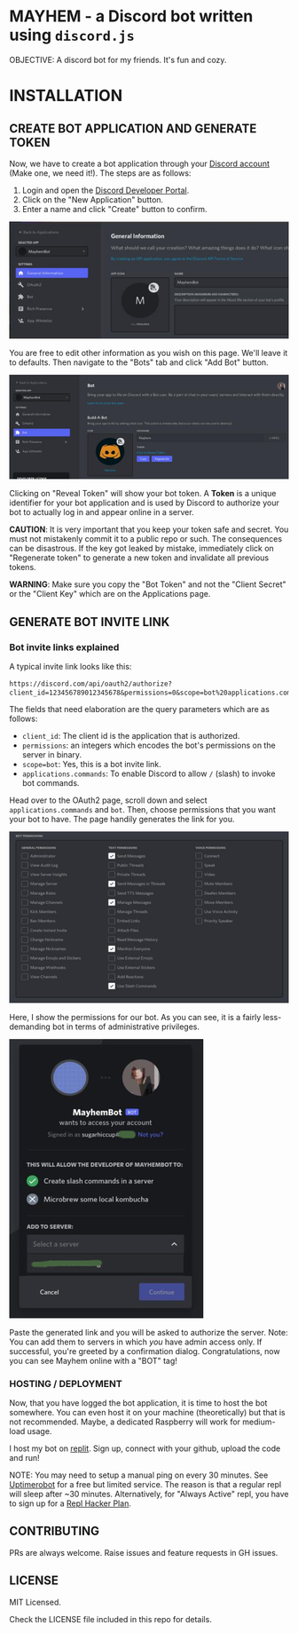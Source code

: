 # MAYHEM - a Discord bot written using `discord.js`  

OBJECTIVE: A discord bot for my friends. It's fun and cozy.

[11]: https://discord.com
[12]: https://discord.com/developers/applications

# INSTALLATION  

## CREATE BOT APPLICATION AND GENERATE TOKEN  

Now, we have to create a bot application through your [Discord account][11] (Make one, we need it!). The steps are as follows:  

1. Login and open the [Discord Developer Portal][12].  
2. Click on the "New Application" button.  
3. Enter a name and click "Create" button to confirm.   

<!-- Logged in discord dev portal ss -->
![](./static/images/0.jpg)

You are free to edit other information as you wish on this page. We'll leave it to defaults. Then navigate to the "Bots" tab and click "Add Bot" button. 

![](./static/images/1.jpg)

Clicking on "Reveal Token" will show your bot token. A **Token** is a unique identifier for your bot application and is used by Discord to authorize your bot to actually log in and appear online in a server. 

**CAUTION**: It is very important that you keep your token safe and secret. You must not mistakenly commit it to a public repo or such. The consequences can be disastrous. If the key got leaked by mistake, immediately click on "Regenerate token" to generate a new token and invalidate all previous tokens.   

**WARNING**: Make sure you copy the "Bot Token" and not the "Client Secret" or the "Client Key" which are on the Applications page.   

## GENERATE BOT INVITE LINK  

### Bot invite links explained  

A typical invite link looks like this:

```
https://discord.com/api/oauth2/authorize?client_id=123456789012345678&permissions=0&scope=bot%20applications.commands
```  

The fields that need elaboration are the query parameters which are as follows:  

* `client_id`: The client id is the application that is authorized.  
* `permissions`: an integers which encodes the bot's permissions on the server in binary.  
* `scope=bot`: Yes, this is a bot invite link.  
* `applications.commands`: To enable Discord to allow `/` (slash) to invoke bot commands.  

Head over to the OAuth2 page, scroll down and select `applications.commands` and `bot`. Then, choose permissions that you want your bot to have. The page handily generates the link for you.   

![](./static/images/2.jpg)

Here, I show the permissions for our bot. As you can see, it is a fairly less-demanding bot in terms of administrative privileges.  

![](./static/images/3.jpg)

Paste the generated link and you will be asked to authorize the server. Note: You can add them to servers in which _you_ have admin access only. If successful, you're greeted by a confirmation dialog. Congratulations, now you can see Mayhem online with a "BOT" tag!  

### HOSTING / DEPLOYMENT

Now, that you have logged the bot application, it is time to host the bot somewhere. You can even host it on your machine (theoretically) but that is not recommended. Maybe, a dedicated Raspberry will work for medium-load usage.  

I host my bot on [replit][0]. Sign up, connect with your github, upload the code and run!   

NOTE: You may need to setup a manual ping on every 30 minutes. See [Uptimerobot][1] for a free but limited service. The reason is that a regular repl will sleep after ~30 minutes. Alternatively, for "Always Active" repl, you have to sign up for a [Repl Hacker Plan][2].  

## CONTRIBUTING  

PRs are always welcome. Raise issues and feature requests in GH issues.  

## LICENSE

MIT Licensed.  

Check the LICENSE file included in this repo for details.

[0]: https://replit.com
[1]: https://uptimerobot.com
[2]: https://replit.com/site/pricing